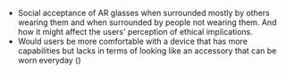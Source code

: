 - Social acceptance of AR glasses when surrounded mostly by others wearing them and when surrounded by people not wearing them. And how it might affect the users' perception of ethical implications.
- Would users be more comfortable with a device that has more capabilities but lacks in terms of looking like an accessory that can be worn everyday ()